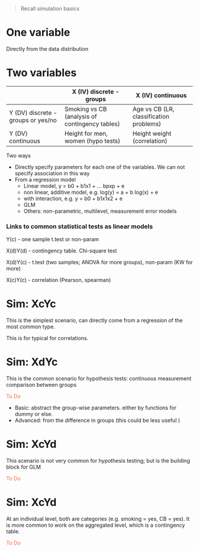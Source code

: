 > Recall simulation basics

# One variable 

Directly from the data distribution



# Two variables 

|                                    | X (IV) discrete - groups                       | X (IV) continuous                       |
| ---------------------------------- | ---------------------------------------------- | --------------------------------------- |
| Y (DV) discrete - groups or yes/no | Smoking vs CB (analysis of contingency tables) | Age vs CB (LR, classification problems) |
| Y (DV) continuous                  | Height for men, women (hypo tests)             | Height weight (correlation)             |



Two ways

- Directly specify parameters for each one of the variables. We can not specify association in this way
- From a regression model
  - Linear model, y = b0 + b1x1 + ... bpxp + e
  - non linear,  additive model, e.g. log(y) = a + b log(x) + e
  - with interaction, e.g. y = b0 + b1x1x2 + e
  - GLM
  - Others: non-parametric, multilevel, measurement error models



### Links to common statistical tests as linear models

Y(c) - one sample t.test or non-param

X(d)Y(d) - contingency table. Chi-square test

X(d)Y(c) - t.test (two samples; ANOVA for more groups), non-param (KW for more)

X(c)Y(c) - correlation (Pearson, spearman) 



# Sim: XcYc

This is the simplest scenario, can directly come from a regression of the most common type.

This is for typical for correlations.



# Sim: XdYc

This is the common scenario for hypothesis tests: continuous measurement comparison between groups

<span style = 'color:tomato'>To Do</span>

- Basic: abstract the group-wise parameters. either by functions for dummy or else.
- Advanced: from the difference in groups (this could be less useful )



# Sim: XcYd

This scenario is not very common for hypothesis testing; but is the building block for GLM

<span style = 'color:tomato'>To Do</span>



# Sim: XcYd

At an individual level, both are categories (e.g. smoking = yes, CB = yes). It is more common to work on the aggregated level, which is a contingency table.

<span style = 'color:tomato'>To Do</span>











